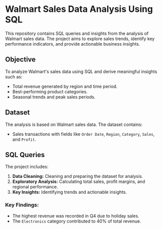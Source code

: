# Walmart Sales Data Analysis Using SQL
This repository contains SQL queries and insights from the analysis of Walmart sales data. The project aims to explore sales trends, identify key performance indicators, and provide actionable business insights.


## Objective
To analyze Walmart's sales data using SQL and derive meaningful insights such as:
- Total revenue generated by region and time period.
- Best-performing product categories.
- Seasonal trends and peak sales periods.

## Dataset
The analysis is based on Walmart sales data. The dataset contains:
- Sales transactions with fields like `Order Date`, `Region`, `Category`, `Sales`, and `Profit`.

## SQL Queries
The project includes:
1. **Data Cleaning:** Cleaning and preparing the dataset for analysis.
2. **Exploratory Analysis:** Calculating total sales, profit margins, and regional performance.
3. **Key Insights:** Identifying trends and actionable insights.


### Key Findings:
- The highest revenue was recorded in Q4 due to holiday sales.
- The `Electronics` category contributed to 40% of total revenue.


